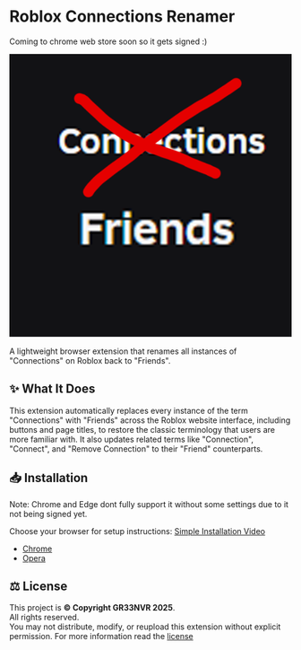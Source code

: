# Roblox Connections Renamer
Coming to chrome web store soon so it gets signed :)

![Screenshot](icon.png)

A lightweight browser extension that renames all instances of "Connections" on Roblox back to "Friends".

## ✨ What It Does

This extension automatically replaces every instance of the term "Connections" with "Friends" across the Roblox website interface, including buttons and page titles, to restore the classic terminology that users are more familiar with. It also updates related terms like "Connection", "Connect", and "Remove Connection" to their "Friend" counterparts.

## 📥 Installation

Note: Chrome and Edge dont fully support it without some settings due to it not being signed yet.

Choose your browser for setup instructions:
[Simple Installation Video](https://www.youtube.com/watch?v=Fv9L5ZtBF_w)
- [Chrome](InstallationMethods/chrome.md)
- [Opera](InstallationMethods/opera.md)

## ⚖️ License

This project is **© Copyright GR33NVR 2025**.  
All rights reserved.  
You may not distribute, modify, or reupload this extension without explicit permission.
For more information read the [license](LICENSE)
